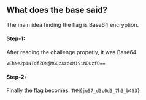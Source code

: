 ## What does the base said?
The main idea finding the flag is Base64 encryption.

#### Step-1:
After reading the challenge properly, it was Base64.

```
VEhNe2p1NTdfZDNjMGQzXzdoM19iNDUzfQ==
```

#### Step-2:
Finally the flag becomes:
`THM{ju57_d3c0d3_7h3_b453}`